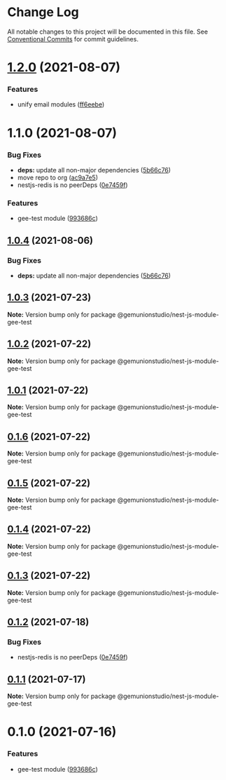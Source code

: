 # Change Log

All notable changes to this project will be documented in this file.
See [Conventional Commits](https://conventionalcommits.org) for commit guidelines.

# [1.2.0](https://github.com/gemunionstudio/common-packages/compare/@gemunionstudio/nest-js-module-gee-test@1.1.0...@gemunionstudio/nest-js-module-gee-test@1.2.0) (2021-08-07)


### Features

* unify email modules ([ff6eebe](https://github.com/gemunionstudio/common-packages/commit/ff6eebec500a2ab07077ac216879ec5af7c362e3))





# 1.1.0 (2021-08-07)


### Bug Fixes

* **deps:** update all non-major dependencies ([5b66c76](https://github.com/gemunionstudio/common-packages/commit/5b66c76f423364d3a15c5cbfcbf9f70167542217))
* move repo to org ([ac9a7e5](https://github.com/gemunionstudio/common-packages/commit/ac9a7e51e47bf69ef30b19abbc67274405c13200))
* nestjs-redis is no peerDeps ([0e7459f](https://github.com/gemunionstudio/common-packages/commit/0e7459fd6a6463f701e4832abc07a53370755479))


### Features

* gee-test module ([993686c](https://github.com/gemunionstudio/common-packages/commit/993686cc3c205a030bd66e7facfc400583ecfff0))





## [1.0.4](https://github.com/gemunionstudio/common-packages/compare/@gemunionstudio/nest-js-module-gee-test@1.0.3...@gemunionstudio/nest-js-module-gee-test@1.0.4) (2021-08-06)


### Bug Fixes

* **deps:** update all non-major dependencies ([5b66c76](https://github.com/gemunionstudio/common-packages/commit/5b66c76f423364d3a15c5cbfcbf9f70167542217))





## [1.0.3](https://github.com/gemunionstudio/common-packages/compare/@gemunionstudio/nest-js-module-gee-test@1.0.2...@gemunionstudio/nest-js-module-gee-test@1.0.3) (2021-07-23)

**Note:** Version bump only for package @gemunionstudio/nest-js-module-gee-test





## [1.0.2](https://github.com/gemunionstudio/common-packages/compare/@gemunionstudio/nest-js-module-gee-test@1.0.1...@gemunionstudio/nest-js-module-gee-test@1.0.2) (2021-07-22)

**Note:** Version bump only for package @gemunionstudio/nest-js-module-gee-test





## [1.0.1](https://github.com/gemunionstudio/common-packages/compare/@gemunionstudio/nest-js-module-gee-test@0.1.6...@gemunionstudio/nest-js-module-gee-test@1.0.1) (2021-07-22)

**Note:** Version bump only for package @gemunionstudio/nest-js-module-gee-test





## [0.1.6](https://github.com/gemunionstudio/common-packages/compare/@gemunionstudio/nest-js-module-gee-test@0.1.5...@gemunionstudio/nest-js-module-gee-test@0.1.6) (2021-07-22)

**Note:** Version bump only for package @gemunionstudio/nest-js-module-gee-test





## [0.1.5](https://github.com/gemunionstudio/common-packages/compare/@gemunionstudio/nest-js-module-gee-test@0.1.4...@gemunionstudio/nest-js-module-gee-test@0.1.5) (2021-07-22)

**Note:** Version bump only for package @gemunionstudio/nest-js-module-gee-test





## [0.1.4](https://github.com/gemunionstudio/common-packages/compare/@gemunionstudio/nest-js-module-gee-test@0.1.3...@gemunionstudio/nest-js-module-gee-test@0.1.4) (2021-07-22)

**Note:** Version bump only for package @gemunionstudio/nest-js-module-gee-test





## [0.1.3](https://github.com/gemunionstudio/common-packages/compare/@gemunionstudio/nest-js-module-gee-test@0.1.2...@gemunionstudio/nest-js-module-gee-test@0.1.3) (2021-07-22)

**Note:** Version bump only for package @gemunionstudio/nest-js-module-gee-test





## [0.1.2](https://github.com/gemunionstudio/common-packages/compare/@gemunionstudio/nest-js-module-gee-test@0.1.1...@gemunionstudio/nest-js-module-gee-test@0.1.2) (2021-07-18)


### Bug Fixes

* nestjs-redis is no peerDeps ([0e7459f](https://github.com/gemunionstudio/common-packages/commit/0e7459fd6a6463f701e4832abc07a53370755479))





## [0.1.1](https://github.com/gemunionstudio/common-packages/compare/@gemunionstudio/nest-js-module-gee-test@0.1.0...@gemunionstudio/nest-js-module-gee-test@0.1.1) (2021-07-17)

**Note:** Version bump only for package @gemunionstudio/nest-js-module-gee-test





# 0.1.0 (2021-07-16)


### Features

* gee-test module ([993686c](https://github.com/gemunionstudio/common-packages/commit/993686cc3c205a030bd66e7facfc400583ecfff0))
